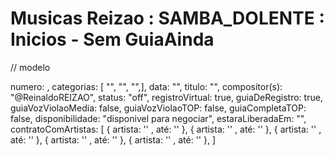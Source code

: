 
# Musicas Reizao : SAMBA_DOLENTE : Inicios - Sem GuiaAinda

// modelo

numero: , categorias: [ "", "", "",], data: "", titulo: "", compositor(s): "@ReinaldoREIZAO", status: "off", registroVirtual: true, guiaDeRegistro: true, guiaVozViolaoMedia: false, guiaVozViolaoTOP: false,  guiaCompletaTOP: false, disponibilidade: "disponivel para negociar", estaraLiberadaEm: "", contratoComArtistas: [ { artista: '' , até: '' }, { artista: '' , até: '' }, { artista: '' , até: '' }, { artista: '' , até: '' }, { artista: '' , até: '' }, ]





